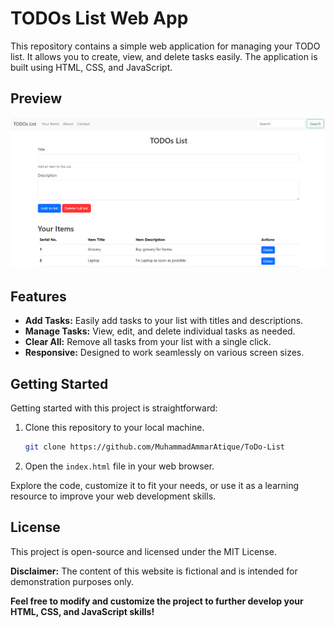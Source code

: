 
# TODOs List Web App

This repository contains a simple web application for managing your TODO list. It allows you to create, view, and delete tasks easily. The application is built using HTML, CSS, and JavaScript.

## Preview

![TODOs List Preview](preview.png)

## Features

- **Add Tasks:** Easily add tasks to your list with titles and descriptions.
- **Manage Tasks:** View, edit, and delete individual tasks as needed.
- **Clear All:** Remove all tasks from your list with a single click.
- **Responsive:** Designed to work seamlessly on various screen sizes.

## Getting Started

Getting started with this project is straightforward:

1. Clone this repository to your local machine.
   ```sh
   git clone https://github.com/MuhammadAmmarAtique/ToDo-List
   ```

2. Open the `index.html` file in your web browser.

Explore the code, customize it to fit your needs, or use it as a learning resource to improve your web development skills.

## License

This project is open-source and licensed under the MIT License.

**Disclaimer:**
The content of this website is fictional and is intended for demonstration purposes only.

**Feel free to modify and customize the project to further develop your HTML, CSS, and JavaScript skills!**
